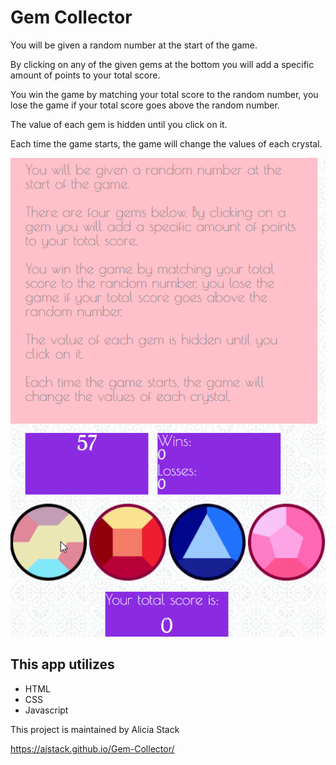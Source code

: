 # Gem Collector

You will be given a random number at the start of the game.

By clicking on any of the given gems at the bottom you will add a specific amount of points to your total score. 

You win the game by matching your total score to the random number, you lose the game if your total score goes above the random number. 

The value of each gem is hidden until you click on it. 

Each time the game starts, the game will change the values of each crystal.

![Alt Text](https://github.com/ajstack/Gem-Collector/blob/master/assets/images/GemCollector.gif)


## This app utilizes
* HTML
* CSS
* Javascript

This project is maintained by Alicia Stack

https://ajstack.github.io/Gem-Collector/
